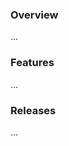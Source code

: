 <a id="readme-top"></a>

<!-- PROJECT LOGO -->

### Overview
...

### Features
...

### Releases
...